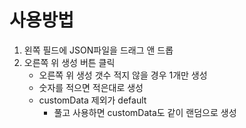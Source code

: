 # 사용방법

1. 왼쪽 필드에 JSON파일을 드래그 앤 드롭
2. 오른쪽 위 생성 버튼 클릭
    - 오른쪽 위 생성 갯수 적지 않을 경우 1개만 생성
    - 숫자를 적으면 적은대로 생성
    - customData 제외가 default
        - 풀고 사용하면 customData도 같이 랜덤으로 생성